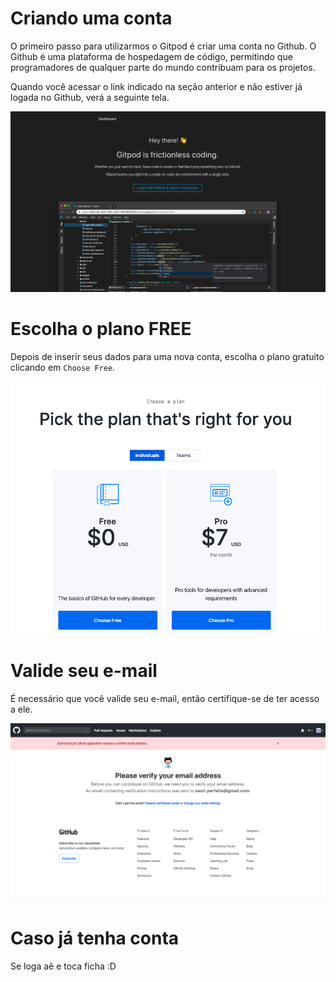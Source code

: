 # Criando uma conta

O primeiro passo para utilizarmos o Gitpod é criar uma conta no Github. O Github é uma plataforma de hospedagem de código, permitindo que programadores de qualquer parte do mundo contribuam para os projetos.

Quando você acessar o link indicado na seção anterior e não estiver já logada no Github, verá a seguinte tela.

![Tela inicial para criar conta](../images/gitpod/tela_inicial_sem_cadastro_gitpod.png)

# Escolha o plano FREE

Depois de inserir seus dados para uma nova conta, escolha o plano gratuito clicando em `Choose Free`.

![Tela inicial para criar conta](../images/gitpod/planos_gitpod.png)

# Valide seu e-mail

É necessário que você valide seu e-mail, então certifique-se de ter acesso a ele.

![Menssagem de solicitação de verificação de e-mail](../images/gitpod/confirmacao_email_gitpod.png)

# Caso já tenha conta

Se loga aê e toca ficha :D
